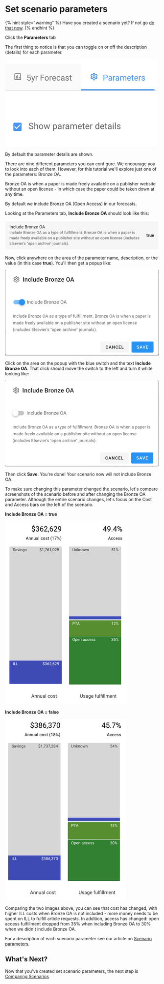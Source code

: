 # Set scenario parameters

{% hint style="warning" %}
Have you created a scenario yet? If not go [do that now](create-a-scenario.md).
{% endhint %}

Click the **Parameters** tab

The first thing to notice is that you can toggle on or off the description (details) for each parameter.

![](../.gitbook/assets/parameter-details.png)

By default the parameter details are shown.

There are nine different parameters you can configure. We encourage you to look into each of them. However, for this tutorial we'll explore just one of the parameters: Bronze OA.&#x20;

Bronze OA is when a paper is made freely available on a publisher website without an open license - in which case the paper could be taken down at any time.&#x20;

By default we include Bronze OA (Open Access) in our forecasts.&#x20;

Looking at the Parameters tab, **Include Bronze OA** should look like this:

![Include Bronze OA (Open Access) = true](../.gitbook/assets/scenario-params-bronze-oa-true.png)

Now, click anywhere on the area of the parameter name, description, or the value (in this case **true**). You'll then get a popup like:

![Bronze OA (Open Access) popup, toggled to True](../.gitbook/assets/scenario-params-bronze-oa-popup.png)

Click on the area on the popup with the blue switch and the text **Include Bronze OA**. That click should move the switch to the left and turn it white looking like:

![Bronze OA (Open Access) popup, toggled to False](../.gitbook/assets/scenario-params-bronze-oa-popup-false.png)

Then click **Save**. You're done! Your scenario now will not include Bronze OA.&#x20;

To make sure changing this parameter changed the scenario, let's compare screenshots of the scenario before and after changing the Bronze OA parameter. Although the entire scenario changes, let's focus on the Cost and Access bars on the left of the scenario.&#x20;

**Include Bronze OA = true**

![](../.gitbook/assets/scenario-bronze-oa-true-just-bars.png)

**Include Bronze OA = false**

![](../.gitbook/assets/scenario-bronze-oa-false-just-bars.png)

Comparing the two images above, you can see that cost has changed, with higher ILL costs when Bronze OA is not included - more money needs to be spent on ILL to fulfill article requests. In addition, access has changed: open access fulfillment dropped from 35% when including Bronze OA to 30% when we didn't include Bronze OA.



For a description of each scenario parameter see our article on [Scenario parameters](../reference/scenario-parameters.md).

## **What's Next?**

Now that you’ve created set scenario parameters, the next step is [Comparing Scenarios](comparing-scenarios.md)
